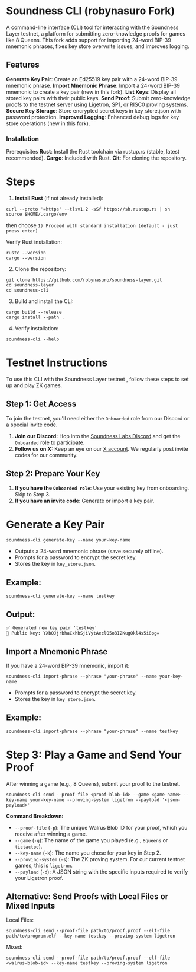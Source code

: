 # Soundness CLI (robynasuro Fork)
A command-line interface (CLI) tool for interacting with the Soundness Layer testnet, a platform for submitting zero-knowledge proofs for games like 8 Queens. This fork adds support for importing 24-word BIP-39 mnemonic phrases, fixes key store overwrite issues, and improves logging.

## Features
**Generate Key Pair**: Create an Ed25519 key pair with a 24-word BIP-39 mnemonic phrase.
**Import Mnemonic Phrase**: Import a 24-word BIP-39 mnemonic to create a key pair (new in this fork).
**List Keys**: Display all stored key pairs with their public keys.
**Send Proof**: Submit zero-knowledge proofs to the testnet server using Ligetron, SP1, or RISC0 proving systems.
**Secure Key Storage**: Store encrypted secret keys in key_store.json with password protection.
**Improved Logging**: Enhanced debug logs for key store operations (new in this fork).

### Installation
Prerequisites
**Rust**: Install the Rust toolchain via rustup.rs (stable, latest recommended).
**Cargo**: Included with Rust.
**Git**: For cloning the repository.

# Steps
1. **Install Rust** (if not already installed):
```
curl --proto '=https' --tlsv1.2 -sSf https://sh.rustup.rs | sh
source $HOME/.cargo/env
```

then choose ``1) Proceed with standard installation (default - just press enter)``

Verify Rust installation:
```
rustc --version
cargo --version
```


2. Clone the repository:
```
git clone https://github.com/robynasuro/soundness-layer.git
cd soundness-layer
cd soundness-cli
```

3. Build and install the CLI:
```
cargo build --release
cargo install --path .
```

4. Verify installation:
```
soundness-cli --help
```

# Testnet Instructions
To use this CLI with the Soundness Layer testnet , follow these steps to set up and play ZK games.

## Step 1: Get Access

To join the testnet, you'll need either the `Onboarded` role from our Discord or a special invite code.

1.  **Join our Discord:** Hop into the [Soundness Labs Discord](https://discord.gg/SoundnessLabs) and get the `Onboarded` role to participate.
2.  **Follow us on X:** Keep an eye on our [X account](https://x.com/SoundnessLabs). We regularly post invite codes for our community.

## Step 2: Prepare Your Key
1.  **If you have the `Onboarded role`**: Use your existing key from onboarding. Skip to Step 3.
2.  **If you have an invite code**: Generate or import a key pair.

# Generate a Key Pair
```
soundness-cli generate-key --name your-key-name
```

* Outputs a 24-word mnemonic phrase (save securely offline).
* Prompts for a password to encrypt the secret key.
* Stores the key in `key_store.json`.

## Example:
```
soundness-cli generate-key --name testkey
```

## Output:
```
✅ Generated new key pair 'testkey'
🔑 Public key: YXbQJjrbhaCxhbSjiVytAeclQ5o3I2KugOkl4s5i8pg=
```

## Import a Mnemonic Phrase

If you have a 24-word BIP-39 mnemonic, import it:

```soundness-cli import-phrase --phrase "your-phrase" --name your-key-name```

* Prompts for a password to encrypt the secret key.
* Stores the key in `key_store.json`.

## Example:
```soundness-cli import-phrase --phrase "your-phrase" --name testkey```

# Step 3: Play a Game and Send Your Proof

After winning a game (e.g., 8 Queens), submit your proof to the testnet.

```soundness-cli send --proof-file <proof-blob-id> --game <game-name> --key-name your-key-name --proving-system ligetron --payload '<json-payload>'```

**Command Breakdown:**

* `--proof-file` (`-p`): The unique Walrus Blob ID for your proof, which you receive after winning a game.
* `--game` (`-g`): The name of the game you played (e.g., `8queens` or `tictactoe`).
* `--key-name` (`-k`): The name you chose for your key in Step 2.
* `--proving-system` (`-s`): The ZK proving system. For our current testnet games, this is `ligetron`.
* `--payload` (`-d`): A JSON string with the specific inputs required to verify your Ligetron proof.

## Alternative: Send Proofs with Local Files or Mixed Inputs

Local Files:

```soundness-cli send --proof-file path/to/proof.proof --elf-file path/to/program.elf --key-name testkey --proving-system ligetron```

Mixed:

```soundness-cli send --proof-file path/to/proof.proof --elf-file <walrus-blob-id> --key-name testkey --proving-system ligetron```
```
